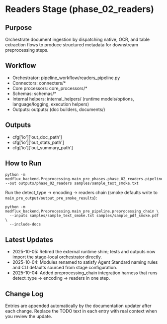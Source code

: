 # Readers Stage (phase_02_readers)

## Purpose
Orchestrate document ingestion by dispatching native, OCR, and table extraction flows to produce structured metadata for downstream preprocessing steps.

## Workflow
- Orchestrator: pipeline_workflow/readers_pipeline.py
- Connectors: connecters/*
- Core processors: core_processors/*
- Schemas: schemas/*
- Internal helpers: internal_helpers/ (runtime models/options, language/logging, execution helpers)
- Outputs: outputs/ (doc builders, documents/)

## Outputs
- cfg['io']['out_doc_path']
- cfg['io']['out_stats_path']
- cfg['io']['out_summary_path']

## How to Run
```
python -m medflux_backend.Preprocessing.main_pre_phases.phase_02_readers.pipeline_workflow.readers_cli --out outputs/phase_02_readers samples/sample_text_smoke.txt
```

Run the detect_type -> encoding -> readers chain (smoke defaults write to `main_pre_output/output_pre_smoke_results`):
```
python -m medflux_backend.Preprocessing.main_pre_pipeline.preprocessing_chain \
  --inputs samples/sample_text_smoke.txt samples/sample_pdf_smoke.pdf \
  --include-docs
```

## Latest Updates
- 2025-10-05: Retired the external runtime shim; tests and outputs now import the stage-local orchestrator directly.
- 2025-10-04: Modules renamed to satisfy Agent Standard naming rules and CLI defaults sourced from stage configuration.
- 2025-10-04: Added preprocessing_chain integration harness that runs detect_type -> encoding -> readers in one step.

## Change Log
Entries are appended automatically by the documentation updater after each change. Replace the TODO text in each entry with real context when you review the update.
